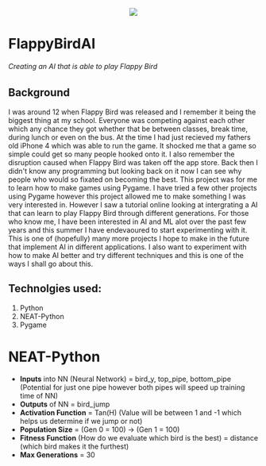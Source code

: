 <p align="center">
 <img src="https://img.itch.zone/aW1nLzM0NDY5MTEucG5n/original/H3Rt8p.png" >
</p>

# FlappyBirdAI
###### Creating an AI that is able to play Flappy Bird

 ## Background
I was around 12 when Flappy Bird was released and I remember it being the biggest thing at my school. Everyone was competing against each other which any chance they got whether that be between classes, break time, during lunch or even on the bus. At the time I had just recieved my fathers old iPhone 4 which was able to run the game. It shocked me that a game so simple could get so many people hooked onto it. I also remember the disruption caused when Flappy Bird was taken off the app store. Back then I didn't know any programming but looking back on it now I can see why people who would so fixated on becoming the best. This project was for me to learn how to make games using Pygame. I have tried a few other projects using Pygame however this project allowed me to make something I was very interested in. However I saw a tutorial online looking at intergrating a AI that can learn to play Flappy Bird through different generations. For those who know me, I have been interested in AI and ML alot over the past few years and this summer I have endevaoured to start experimenting with it. This is one of (hopefully) many more projects I hope to make in the future that implement AI in different applications. I also want to experiment with how to make AI better and try different techniques and this is one of the ways I shall go about this.

## Technolgies used:
1. Python
2. NEAT-Python
3. Pygame

# NEAT-Python
- <b>Inputs</b> into NN (Neural Network) = bird_y, top_pipe, bottom_pipe (Potential for just one pipe however both pipes will speed up training time of NN)
- <b>Outputs</b> of NN = bird_jump
- <b>Activation Function</b> = Tan(H)  (Value will be between 1 and -1 which helps us determine if we jump or not)
- <b>Population Size</b> = (Gen 0 = 100) -> (Gen 1 = 100)
- <b>Fitness Function</b> (How do we evaluate which bird is the best) = distance (which bird makes it the furthest)
- <b>Max Generations</b> = 30

